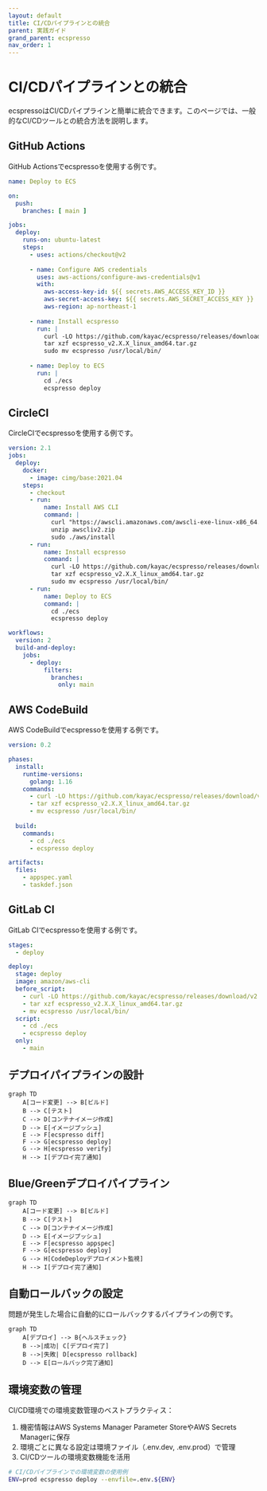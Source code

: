 ```yaml
---
layout: default
title: CI/CDパイプラインとの統合
parent: 実践ガイド
grand_parent: ecspresso
nav_order: 1
---
```


# CI/CDパイプラインとの統合

ecspressoはCI/CDパイプラインと簡単に統合できます。このページでは、一般的なCI/CDツールとの統合方法を説明します。

## GitHub Actions

GitHub Actionsでecspressoを使用する例です。

```yaml
name: Deploy to ECS

on:
  push:
    branches: [ main ]

jobs:
  deploy:
    runs-on: ubuntu-latest
    steps:
      - uses: actions/checkout@v2
      
      - name: Configure AWS credentials
        uses: aws-actions/configure-aws-credentials@v1
        with:
          aws-access-key-id: ${{ secrets.AWS_ACCESS_KEY_ID }}
          aws-secret-access-key: ${{ secrets.AWS_SECRET_ACCESS_KEY }}
          aws-region: ap-northeast-1
      
      - name: Install ecspresso
        run: |
          curl -LO https://github.com/kayac/ecspresso/releases/download/v2.X.X/ecspresso_v2.X.X_linux_amd64.tar.gz
          tar xzf ecspresso_v2.X.X_linux_amd64.tar.gz
          sudo mv ecspresso /usr/local/bin/
      
      - name: Deploy to ECS
        run: |
          cd ./ecs
          ecspresso deploy
```

## CircleCI

CircleCIでecspressoを使用する例です。

```yaml
version: 2.1
jobs:
  deploy:
    docker:
      - image: cimg/base:2021.04
    steps:
      - checkout
      - run:
          name: Install AWS CLI
          command: |
            curl "https://awscli.amazonaws.com/awscli-exe-linux-x86_64.zip" -o "awscliv2.zip"
            unzip awscliv2.zip
            sudo ./aws/install
      - run:
          name: Install ecspresso
          command: |
            curl -LO https://github.com/kayac/ecspresso/releases/download/v2.X.X/ecspresso_v2.X.X_linux_amd64.tar.gz
            tar xzf ecspresso_v2.X.X_linux_amd64.tar.gz
            sudo mv ecspresso /usr/local/bin/
      - run:
          name: Deploy to ECS
          command: |
            cd ./ecs
            ecspresso deploy

workflows:
  version: 2
  build-and-deploy:
    jobs:
      - deploy:
          filters:
            branches:
              only: main
```

## AWS CodeBuild

AWS CodeBuildでecspressoを使用する例です。

```yaml
version: 0.2

phases:
  install:
    runtime-versions:
      golang: 1.16
    commands:
      - curl -LO https://github.com/kayac/ecspresso/releases/download/v2.X.X/ecspresso_v2.X.X_linux_amd64.tar.gz
      - tar xzf ecspresso_v2.X.X_linux_amd64.tar.gz
      - mv ecspresso /usr/local/bin/
  
  build:
    commands:
      - cd ./ecs
      - ecspresso deploy

artifacts:
  files:
    - appspec.yaml
    - taskdef.json
```

## GitLab CI

GitLab CIでecspressoを使用する例です。

```yaml
stages:
  - deploy

deploy:
  stage: deploy
  image: amazon/aws-cli
  before_script:
    - curl -LO https://github.com/kayac/ecspresso/releases/download/v2.X.X/ecspresso_v2.X.X_linux_amd64.tar.gz
    - tar xzf ecspresso_v2.X.X_linux_amd64.tar.gz
    - mv ecspresso /usr/local/bin/
  script:
    - cd ./ecs
    - ecspresso deploy
  only:
    - main
```

## デプロイパイプラインの設計

```mermaid
graph TD
    A[コード変更] --> B[ビルド]
    B --> C[テスト]
    C --> D[コンテナイメージ作成]
    D --> E[イメージプッシュ]
    E --> F[ecspresso diff]
    F --> G[ecspresso deploy]
    G --> H[ecspresso verify]
    H --> I[デプロイ完了通知]
```

## Blue/Greenデプロイパイプライン

```mermaid
graph TD
    A[コード変更] --> B[ビルド]
    B --> C[テスト]
    C --> D[コンテナイメージ作成]
    D --> E[イメージプッシュ]
    E --> F[ecspresso appspec]
    F --> G[ecspresso deploy]
    G --> H[CodeDeployデプロイメント監視]
    H --> I[デプロイ完了通知]
```

## 自動ロールバックの設定

問題が発生した場合に自動的にロールバックするパイプラインの例です。

```mermaid
graph TD
    A[デプロイ] --> B{ヘルスチェック}
    B -->|成功| C[デプロイ完了]
    B -->|失敗| D[ecspresso rollback]
    D --> E[ロールバック完了通知]
```

## 環境変数の管理

CI/CD環境での環境変数管理のベストプラクティス：

1. 機密情報はAWS Systems Manager Parameter StoreやAWS Secrets Managerに保存
2. 環境ごとに異なる設定は環境ファイル（.env.dev, .env.prod）で管理
3. CI/CDツールの環境変数機能を活用

```bash
# CI/CDパイプラインでの環境変数の使用例
ENV=prod ecspresso deploy --envfile=.env.${ENV}
```
